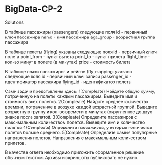 # BigData-CP-2
Solutions

В таблице пассажиры (passengers) следующие поля
  id - первичный ключ пассажира
  name - имя пассажира
  age_group - возрастная группа пассажира

В таблице полеты (flying) указаны следующие поля
  id - первичный ключ полета
  point_from - пункт вылета
  point_to - пункт прилета
  flight_time - кол-во минут в полете (в минутах)
  price - стоимость билета

В таблице связи пассажиров и рейсов (fly_mapping) указаны следующие поля
  id - первичный ключ записи
  passenger_id - идентификатор пассажира
  flying_id - идентификатор полета

Сами задачи представлены здесь:
1(Compleate) Найдите общую сумму, потраченную на полеты каждым пассажиром. Выведите имя и стоимость всех полетов.
2(Compleate) Найдите среднее количество времени, потраченное в воздухе каждой возрастной группой. Выведите возрастную группу и кол-во времени в минутах (округленное до двух знаков после запятой.
3(Compleate) Определите пассажиров с максимальным количеством полетов. Выведите имя и количество полетов
4(Compleate) Определите пассажиров, у которых количество полетов больше среднего.
5(Compleate) Определите самые популярные направления полетов. Направления с максимальным количеством прилетов.

В качестве ответа необходимо приложить оформленное решение обычным текстом.
Архивы и скриншоты публиковать не нужно.
